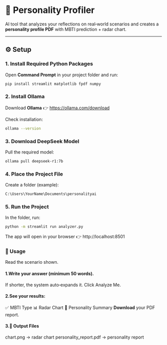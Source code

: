 # 🧠 Personality Profiler  

AI tool that analyzes your reflections on real‑world scenarios and creates a **personality profile PDF** with MBTI prediction + radar chart.  

---

## ⚙️ Setup   

### 1. Install Required Python Packages  
Open **Command Prompt** in your project folder and run:

```bash
pip install streamlit matplotlib fpdf numpy
```

### 2. Install Ollama
Download **Ollama** 👉 https://ollama.com/download

Check installation:
```bash
ollama --version
```

### 3. Download DeepSeek Model
Pull the required model:
```bash
ollama pull deepseek-r1:7b
```

### 4. Place the Project File
Create a folder (example):
```bash
C:\Users\YourName\Documents\personalityai
```

### 5. Run the Project
In the folder, run:
```bash
python -m streamlit run analyzer.py
```
The app will open in your browser 👉 http://localhost:8501

### 📝 Usage
Read the scenario shown.
#### 1.Write your answer (minimum 50 words).
If shorter, the system auto‑expands it.
Click Analyze Me.
#### 2.See your results:
✅ MBTI Type
📊 Radar Chart
📝 Personality Summary
**Download** your PDF report.

#### 3.📂 Output Files
chart.png → radar chart
personality_report.pdf → personality report
